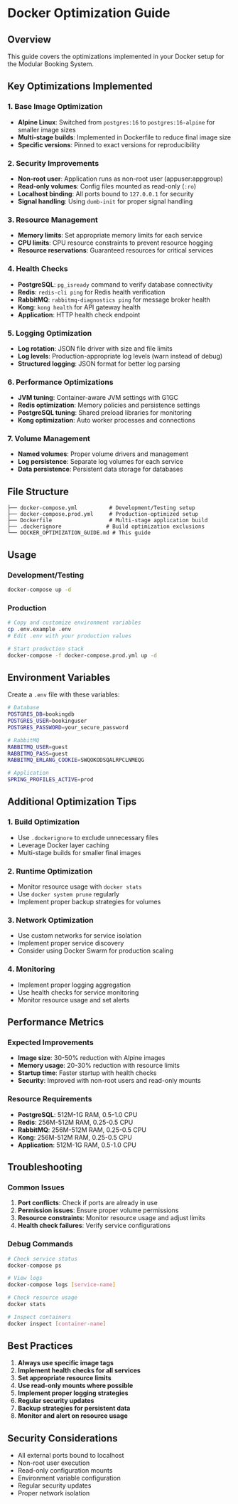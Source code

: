 # Docker Optimization Guide

## Overview

This guide covers the optimizations implemented in your Docker setup for the Modular Booking System.

## Key Optimizations Implemented

### 1. Base Image Optimization

- **Alpine Linux**: Switched from `postgres:16` to `postgres:16-alpine` for smaller image sizes
- **Multi-stage builds**: Implemented in Dockerfile to reduce final image size
- **Specific versions**: Pinned to exact versions for reproducibility

### 2. Security Improvements

- **Non-root user**: Application runs as non-root user (appuser:appgroup)
- **Read-only volumes**: Config files mounted as read-only (`:ro`)
- **Localhost binding**: All ports bound to `127.0.0.1` for security
- **Signal handling**: Using `dumb-init` for proper signal handling

### 3. Resource Management

- **Memory limits**: Set appropriate memory limits for each service
- **CPU limits**: CPU resource constraints to prevent resource hogging
- **Resource reservations**: Guaranteed resources for critical services

### 4. Health Checks

- **PostgreSQL**: `pg_isready` command to verify database connectivity
- **Redis**: `redis-cli ping` for Redis health verification
- **RabbitMQ**: `rabbitmq-diagnostics ping` for message broker health
- **Kong**: `kong health` for API gateway health
- **Application**: HTTP health check endpoint

### 5. Logging Optimization

- **Log rotation**: JSON file driver with size and file limits
- **Log levels**: Production-appropriate log levels (warn instead of debug)
- **Structured logging**: JSON format for better log parsing

### 6. Performance Optimizations

- **JVM tuning**: Container-aware JVM settings with G1GC
- **Redis optimization**: Memory policies and persistence settings
- **PostgreSQL tuning**: Shared preload libraries for monitoring
- **Kong optimization**: Auto worker processes and connections

### 7. Volume Management

- **Named volumes**: Proper volume drivers and management
- **Log persistence**: Separate log volumes for each service
- **Data persistence**: Persistent data storage for databases

## File Structure

```
├── docker-compose.yml          # Development/Testing setup
├── docker-compose.prod.yml     # Production-optimized setup
├── Dockerfile                  # Multi-stage application build
├── .dockerignore              # Build optimization exclusions
└── DOCKER_OPTIMIZATION_GUIDE.md # This guide
```

## Usage

### Development/Testing

```bash
docker-compose up -d
```

### Production

```bash
# Copy and customize environment variables
cp .env.example .env
# Edit .env with your production values

# Start production stack
docker-compose -f docker-compose.prod.yml up -d
```

## Environment Variables

Create a `.env` file with these variables:

```bash
# Database
POSTGRES_DB=bookingdb
POSTGRES_USER=bookinguser
POSTGRES_PASSWORD=your_secure_password

# RabbitMQ
RABBITMQ_USER=guest
RABBITMQ_PASS=guest
RABBITMQ_ERLANG_COOKIE=SWQOKODSQALRPCLNMEQG

# Application
SPRING_PROFILES_ACTIVE=prod
```

## Additional Optimization Tips

### 1. Build Optimization

- Use `.dockerignore` to exclude unnecessary files
- Leverage Docker layer caching
- Multi-stage builds for smaller final images

### 2. Runtime Optimization

- Monitor resource usage with `docker stats`
- Use `docker system prune` regularly
- Implement proper backup strategies for volumes

### 3. Network Optimization

- Use custom networks for service isolation
- Implement proper service discovery
- Consider using Docker Swarm for production scaling

### 4. Monitoring

- Implement proper logging aggregation
- Use health checks for service monitoring
- Monitor resource usage and set alerts

## Performance Metrics

### Expected Improvements

- **Image size**: 30-50% reduction with Alpine images
- **Memory usage**: 20-30% reduction with resource limits
- **Startup time**: Faster startup with health checks
- **Security**: Improved with non-root users and read-only mounts

### Resource Requirements

- **PostgreSQL**: 512M-1G RAM, 0.5-1.0 CPU
- **Redis**: 256M-512M RAM, 0.25-0.5 CPU
- **RabbitMQ**: 256M-512M RAM, 0.25-0.5 CPU
- **Kong**: 256M-512M RAM, 0.25-0.5 CPU
- **Application**: 512M-1G RAM, 0.5-1.0 CPU

## Troubleshooting

### Common Issues

1. **Port conflicts**: Check if ports are already in use
2. **Permission issues**: Ensure proper volume permissions
3. **Resource constraints**: Monitor resource usage and adjust limits
4. **Health check failures**: Verify service configurations

### Debug Commands

```bash
# Check service status
docker-compose ps

# View logs
docker-compose logs [service-name]

# Check resource usage
docker stats

# Inspect containers
docker inspect [container-name]
```

## Best Practices

1. **Always use specific image tags**
2. **Implement health checks for all services**
3. **Set appropriate resource limits**
4. **Use read-only mounts where possible**
5. **Implement proper logging strategies**
6. **Regular security updates**
7. **Backup strategies for persistent data**
8. **Monitor and alert on resource usage**

## Security Considerations

- All external ports bound to localhost
- Non-root user execution
- Read-only configuration mounts
- Environment variable configuration
- Regular security updates
- Proper network isolation
